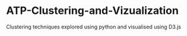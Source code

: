 # ATP-Clustering-and-Vizualization
Clustering techniques explored using python and visualised using D3.js
